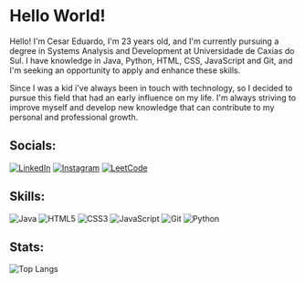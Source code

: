 <div style="justify-content: center;">
<h1>Hello World!</h1>
</div>

Hello! I'm Cesar Eduardo, I'm 23 years old, and I'm currently pursuing a degree in Systems Analysis and Development at Universidade de Caxias do Sul. I have knowledge in Java, Python, HTML, CSS, JavaScript and Git, and I'm seeking an opportunity to apply and enhance these skills.

Since I was a kid i've always been in touch with technology, so I decided to pursue this field that had an early influence on my life. I'm always striving to improve myself and develop new knowledge that can contribute to my personal and professional growth.

## Socials:
[![LinkedIn](https://img.shields.io/badge/LinkedIn-0A66C2.svg?style=for-the-badge&logo=LinkedIn&logoColor=white)](https://www.linkedin.com/in/cesar-eduardo1/)
[![Instagram](https://img.shields.io/badge/Instagram-E4405F.svg?style=for-the-badge&logo=Instagram&logoColor=white)](https://www.instagram.com/ceduardo013/)
[![LeetCode](https://img.shields.io/badge/LeetCode-000000?style=for-the-badge&logo=LeetCode&logoColor=#d16c06)](https://leetcode.com/u/ceza01/)

## Skills:
![Java](https://img.shields.io/badge/java-%23ED8B00.svg?style=for-the-badge&logo=openjdk&logoColor=white)
![HTML5](https://img.shields.io/badge/HTML5-E34F26.svg?style=for-the-badge&logo=HTML5&logoColor=white)
![CSS3](https://img.shields.io/badge/CSS3-1572B6.svg?style=for-the-badge&logo=CSS3&logoColor=white)
![JavaScript](https://img.shields.io/badge/JavaScript-F7DF1E.svg?style=for-the-badge&logo=JavaScript&logoColor=black)
![Git](https://img.shields.io/badge/Git-F05032.svg?style=for-the-badge&logo=Git&logoColor=white)
![Python](https://img.shields.io/badge/python-3670A0?style=for-the-badge&logo=python&logoColor=ffdd54)



## Stats:
![Top Langs](https://github-readme-stats-git-masterrstaa-rickstaa.vercel.app/api/top-langs/?username=ceza01&layout=compact&bg_color=000&border_color=30A3DC&title_color=fff&text_color=FFF)

<!--
**ceza01/ceza01** is a ✨ _special_ ✨ repository because its `README.md` (this file) appears on your GitHub profile.

Here are some ideas to get you started:

- 🔭 I’m currently working on ...
- 🌱 I’m currently learning ...
- 👯 I’m looking to collaborate on ...
- 🤔 I’m looking for help with ...
- 💬 Ask me about ...
- 📫 How to reach me: ...
- 😄 Pronouns: ...
- ⚡ Fun fact: ...
-->
